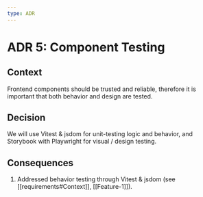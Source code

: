 ```yaml
---
type: ADR
---
```


# ADR 5: Component Testing

## Context

Frontend components should be trusted and reliable, therefore it is important that both behavior and design are tested.

## Decision

We will use Vitest & jsdom for unit-testing logic and behavior, and Storybook with Playwright for visual / design testing.

## Consequences

1. Addressed behavior testing through Vitest & jsdom (see [[requirements#Context]], [[Feature-1]]).
